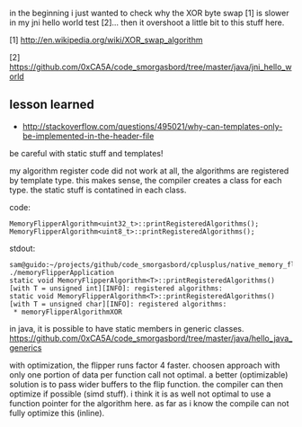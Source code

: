 in the beginning i just wanted to check why the XOR byte swap [1] is slower in my jni hello world test [2]...
then it overshoot a little bit to this stuff here.

[1] http://en.wikipedia.org/wiki/XOR_swap_algorithm

[2] https://github.com/0xCA5A/code_smorgasbord/tree/master/java/jni_hello_world


lesson learned
--------------
* http://stackoverflow.com/questions/495021/why-can-templates-only-be-implemented-in-the-header-file

be careful with static stuff and templates!

my algorithm register code did not work at all, the algorithms are registered by template type.
this makes sense, the compiler creates a class for each type.
the static stuff is contatined in each class.

code:
```
MemoryFlipperAlgorithm<uint32_t>::printRegisteredAlgorithms();
MemoryFlipperAlgorithm<uint8_t>::printRegisteredAlgorithms();
```

stdout:
```
sam@guido:~/projects/github/code_smorgasbord/cplusplus/native_memory_flipper$ ./memoryFlipperApplication
static void MemoryFlipperAlgorithm<T>::printRegisteredAlgorithms() [with T = unsigned int][INFO]: registered algorithms:
static void MemoryFlipperAlgorithm<T>::printRegisteredAlgorithms() [with T = unsigned char][INFO]: registered algorithms:
 * memoryFlipperAlgorithmXOR
```

in java, it is possible to have static members in generic classes.
https://github.com/0xCA5A/code_smorgasbord/tree/master/java/hello_java_generics


with optimization, the flipper runs factor 4 faster.
choosen approach with only one portion of data per function call not optimal.
a better (optimizable) solution is to pass wider buffers to the flip function.
the compiler can then optimize if possible (simd stuff).
i think it is as well not optimal to use a function pointer for the algorithm here.
as far as i know the compile can not fully optimize this (inline).

